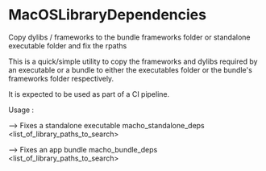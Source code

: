 # MacOSLibraryDependencies
Copy dylibs / frameworks to the bundle frameworks folder or standalone executable folder and fix the rpaths


This is a quick/simple utility to copy the frameworks and dylibs required by an executable or a bundle to 
either the executables folder or the bundle's frameworks folder respectively. 

It is expected to be used as part of a CI pipeline.

Usage :

--> Fixes a standalone executable
macho_standalone_deps <binary> <list_of_library_paths_to_search>

--> Fixes an app bundle
macho_bundle_deps <binary> <list_of_library_paths_to_search>
